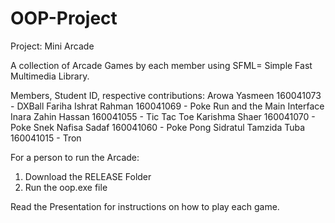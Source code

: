 # OOP-Project

Project: Mini Arcade

A collection of Arcade Games by each member using SFML= Simple Fast Multimedia Library.

Members, Student ID, respective contributions:
Arowa Yasmeen 160041073 - DXBall
Fariha Ishrat Rahman 160041069 - Poke Run and the Main Interface
Inara Zahin Hassan 160041055 - Tic Tac Toe
Karishma Shaer 160041070 - Poke Snek
Nafisa Sadaf 160041060 - Poke Pong
Sidratul Tamzida Tuba 160041015 - Tron

For a person to run the Arcade:
1. Download the RELEASE Folder
2. Run the oop.exe file

Read the Presentation for instructions on how to play each game.


